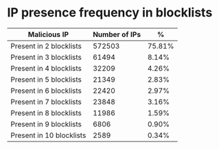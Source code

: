 # IP presence frequency in blocklists
| Malicious IP | Number of IPs | % |
|----|----|----|
| Present in 2 blocklists | 572503 | 75.81% |
| Present in 3 blocklists | 61494 | 8.14% |
| Present in 4 blocklists | 32209 | 4.26% |
| Present in 5 blocklists | 21349 | 2.83% |
| Present in 6 blocklists | 22420 | 2.97% |
| Present in 7 blocklists | 23848 | 3.16% |
| Present in 8 blocklists | 11986 | 1.59% |
| Present in 9 blocklists | 6806 | 0.90% |
| Present in 10 blocklists | 2589 | 0.34% |
